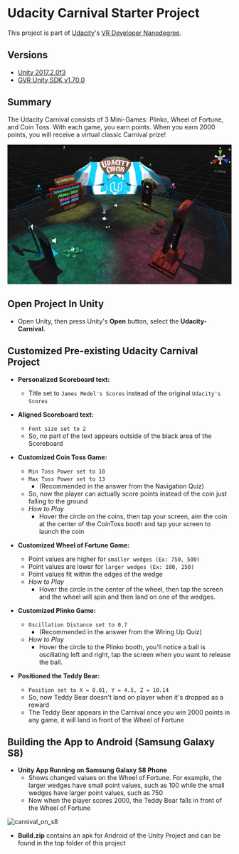 # Udacity Carnival Starter Project

This project is part of [Udacity](https://www.udacity.com "Udacity - Be in demand")'s [VR Developer Nanodegree](https://www.udacity.com/course/vr-developer-nanodegree--nd017).

## Versions
- [Unity 2017.2.0f3](https://unity3d.com/unity/whats-new/unity-2017.2.0)
- [GVR Unity SDK v1.70.0](https://github.com/googlevr/gvr-unity-sdk/releases/tag/1.70.0)

## Summary

The Udacity Carnival consists of 3 Mini-Games: Plinko, Wheel of Fortune, and Coin Toss. With each game, you earn points. When you earn 2000 points, you will receive a virtual classic Carnival prize!

![carnival_scene_pc](carnival_scene_pc.jpg)

## Open Project In Unity

- Open Unity, then press Unity's **Open** button, select the
**Udacity-Carnival**.

## Customized Pre-existing Udacity Carnival Project

- **Personalized Scoreboard text:**
  - Title set to `James Medel's Scores` instead of the original
  `Udacity's Scores`

- **Aligned Scoreboard text:**
  - `Font size set to 2`
  - So, no part of the text appears outside of the black area of the Scoreboard

- **Customized Coin Toss Game:**
  - `Min Toss Power set to 10`
  - `Max Toss Power set to 13`
    - (Recommended in the answer from the Navigation Quiz)
  - So, now the player can actually score points instead of the coin
  just falling to the ground
  - _How to Play_
    - Hover the circle on the coins, then tap your screen, aim the coin
    at the center of the CoinToss booth and tap your screen to launch the coin

- **Customized Wheel of Fortune Game:**
  - Point values are higher for `smaller wedges (Ex: 750, 500)`
  - Point values are lower for `larger wedges (Ex: 100, 250)`
  - Point values fit within the edges of the wedge
  - _How to Play_
    - Hover the circle in the center of the
      wheel, then tap the screen and the wheel will spin and then land on one of
      the wedges.

- **Customized Plinko Game:**
  - `Oscillation Distance set to 0.7`
    - (Recommended in the answer from the Wiring Up Quiz)
  - _How to Play_
    - Hover the circle to the Plinko booth, you'll notice a ball is oscillating
    left and right, tap the screen when you want to release the ball.

- **Positioned the Teddy Bear:**
  - `Position set to X = 0.01, Y = 4.5, Z = 10.14`
  - So, now Teddy Bear doesn't land on player when it's dropped as a reward
  - The Teddy Bear appears in the Carnival once you win 2000 points in any game,
  it will land in front of the Wheel of Fortune

## Building the App to Android (Samsung Galaxy S8)

- **Unity App Running on Samsung Galaxy S8 Phone**
  - Shows changed values on the Wheel of Fortune. For example, the larger wedges
  have small point values, such as 100 while the small wedges have larger point
  values, such as 750
  - Now when the player scores 2000, the Teddy Bear falls in
  front of the Wheel of Fortune

![carnival_on_s8](carnival_mobile_view.jpg)

- **Build.zip** contains an apk for Android of the Unity Project and can be found in the top folder of this project
